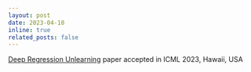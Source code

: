 ```yaml
---
layout: post
date: 2023-04-10
inline: true
related_posts: false
---
```


<a href="https://proceedings.mlr.press/v202/tarun23a/tarun23a.pdf" target="_blank">Deep Regression Unlearning</a> paper accepted in ICML 2023, Hawaii, USA
